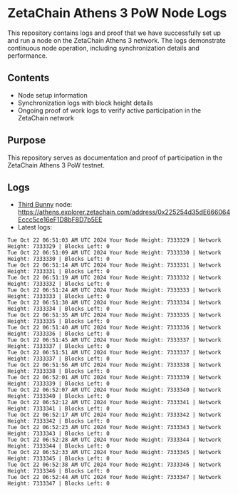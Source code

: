 # ZetaChain Athens 3 PoW Node Logs
This repository contains logs and proof that we have successfully set up and run a node on the ZetaChain Athens 3 network. The logs demonstrate continuous node operation, including synchronization details and performance.

## Contents
- Node setup information
- Synchronization logs with block height details
- Ongoing proof of work logs to verify active participation in the ZetaChain network

## Purpose
This repository serves as documentation and proof of participation in the ZetaChain Athens 3 PoW testnet.

## Logs

- [Third Bunny](https://thirdbunny.xyz/) node: https://athens.explorer.zetachain.com/address/0x225254d35dE666064Eccc5ce16eF1D8bF8D7b5EE
- Latest logs:
```
Tue Oct 22 06:51:03 AM UTC 2024 Your Node Height: 7333329 | Network Height: 7333329 | Blocks Left: 0
Tue Oct 22 06:51:09 AM UTC 2024 Your Node Height: 7333330 | Network Height: 7333330 | Blocks Left: 0
Tue Oct 22 06:51:14 AM UTC 2024 Your Node Height: 7333331 | Network Height: 7333331 | Blocks Left: 0
Tue Oct 22 06:51:19 AM UTC 2024 Your Node Height: 7333332 | Network Height: 7333332 | Blocks Left: 0
Tue Oct 22 06:51:24 AM UTC 2024 Your Node Height: 7333333 | Network Height: 7333333 | Blocks Left: 0
Tue Oct 22 06:51:30 AM UTC 2024 Your Node Height: 7333334 | Network Height: 7333334 | Blocks Left: 0
Tue Oct 22 06:51:35 AM UTC 2024 Your Node Height: 7333335 | Network Height: 7333335 | Blocks Left: 0
Tue Oct 22 06:51:40 AM UTC 2024 Your Node Height: 7333336 | Network Height: 7333336 | Blocks Left: 0
Tue Oct 22 06:51:45 AM UTC 2024 Your Node Height: 7333337 | Network Height: 7333337 | Blocks Left: 0
Tue Oct 22 06:51:51 AM UTC 2024 Your Node Height: 7333337 | Network Height: 7333337 | Blocks Left: 0
Tue Oct 22 06:51:56 AM UTC 2024 Your Node Height: 7333338 | Network Height: 7333338 | Blocks Left: 0
Tue Oct 22 06:52:01 AM UTC 2024 Your Node Height: 7333339 | Network Height: 7333339 | Blocks Left: 0
Tue Oct 22 06:52:07 AM UTC 2024 Your Node Height: 7333340 | Network Height: 7333340 | Blocks Left: 0
Tue Oct 22 06:52:12 AM UTC 2024 Your Node Height: 7333341 | Network Height: 7333341 | Blocks Left: 0
Tue Oct 22 06:52:17 AM UTC 2024 Your Node Height: 7333342 | Network Height: 7333342 | Blocks Left: 0
Tue Oct 22 06:52:23 AM UTC 2024 Your Node Height: 7333343 | Network Height: 7333343 | Blocks Left: 0
Tue Oct 22 06:52:28 AM UTC 2024 Your Node Height: 7333344 | Network Height: 7333344 | Blocks Left: 0
Tue Oct 22 06:52:33 AM UTC 2024 Your Node Height: 7333345 | Network Height: 7333345 | Blocks Left: 0
Tue Oct 22 06:52:38 AM UTC 2024 Your Node Height: 7333346 | Network Height: 7333346 | Blocks Left: 0
Tue Oct 22 06:52:44 AM UTC 2024 Your Node Height: 7333347 | Network Height: 7333347 | Blocks Left: 0
```

